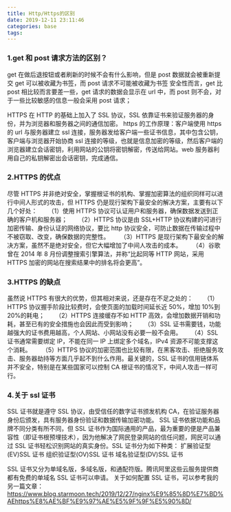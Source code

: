 ```yaml
---
title: Http/Https的区别
date: 2019-12-11 23:11:46
categories: base
tags:
---
```


### 1.get 和 post 请求方法的区别？

get 在做后退按钮或者刷新的时候不会有什么影响，但是 post 数据就会被重新提交
get 可以被收藏为书签，而 post 请求不可能被收藏为书签
安全性而言，get 比 post 相比较而言要差一些，get 请求的数据会显示在 url 中，而 post 则不会，对于一些比较敏感的信息一般会采用 post 请求；

HTTPS 在 HTTP 的基础上加入了 SSL 协议，SSL 依靠证书来验证服务器的身份，并为浏览器和服务器之间的通信加密。
https 的工作原理：客户端使用 https 的 url 与服务器建立 ssl 连接，服务器发给客户端一些证书信息，其中包含公钥，客户端与浏览器开始协商 ssl 连接的等级，也就是信息加密的等级，然后客户端的浏览器建立会话密钥，利用网站的公钥将密钥解密，传送给网站。web 服务器利用自己的私钥解密出会话密钥，完成通信。

### 2.HTTPS 的优点

尽管 HTTPS 并非绝对安全，掌握根证书的机构、掌握加密算法的组织同样可以进行中间人形式的攻击，但 HTTPS 仍是现行架构下最安全的解决方案，主要有以下几个好处：
　　（1）使用 HTTPS 协议可认证用户和服务器，确保数据发送到正确的客户机和服务器；
　　（2）HTTPS 协议是由 SSL+HTTP 协议构建的可进行加密传输、身份认证的网络协议，要比 http 协议安全，可防止数据在传输过程中不被窃取、改变，确保数据的完整性。
　　（3）HTTPS 是现行架构下最安全的解决方案，虽然不是绝对安全，但它大幅增加了中间人攻击的成本。
　　（4）谷歌曾在 2014 年 8 月份调整搜索引擎算法，并称“比起同等 HTTP 网站，采用 HTTPS 加密的网站在搜索结果中的排名将会更高”。

### 3.HTTPS 的缺点

虽然说 HTTPS 有很大的优势，但其相对来说，还是存在不足之处的：
　　（1）HTTPS 协议握手阶段比较费时，会使页面的加载时间延长近 50%，增加 10%到 20%的耗电；
　　（2）HTTPS 连接缓存不如 HTTP 高效，会增加数据开销和功耗，甚至已有的安全措施也会因此而受到影响；
　　（3）SSL 证书需要钱，功能越强大的证书费用越高，个人网站、小网站没有必要一般不会用。
　 （4）SSL 证书通常需要绑定 IP，不能在同一 IP 上绑定多个域名，IPv4 资源不可能支撑这个消耗。
　　（5）HTTPS 协议的加密范围也比较有限，在黑客攻击、拒绝服务攻击、服务器劫持等方面几乎起不到什么作用。最关键的，SSL 证书的信用链体系并不安全，特别是在某些国家可以控制 CA 根证书的情况下，中间人攻击一样可行。

### 4.关于 ssl 证书

SSL 证书就是遵守 SSL 协议，由受信任的数字证书颁发机构 CA，在验证服务器身份后颁发，具有服务器身份验证和数据传输加密功能。
SSL 证书依据功能和品牌不同分类有所不同，但 SSL 证书作为国际通用的产品，最为重要的便是产品兼容性（即证书根预埋技术），因为他解决了网民登录网站的信任问题，网民可以通过 SSL 证书轻松识别网站的真实身份。SSL 证书分为如下种类：
扩展验证型(EV)SSL 证书
组织验证型(OV)SSL 证书
域名验证型(DV)SSL 证书

SSL 证书又分为单域名版，多域名版，和通配符版。腾讯阿里这些云服务提供商都有免费的单域名 SSL 证书可以申请。
关于如何配置 SSL 证书，可以参考我的另一篇文章：
https://www.blog.starmoon.tech/2019/12/27/nginx%E9%85%8D%E7%BD%AEhttps%E8%AE%BF%E9%97%AE%E5%9F%9F%E5%90%8D/
